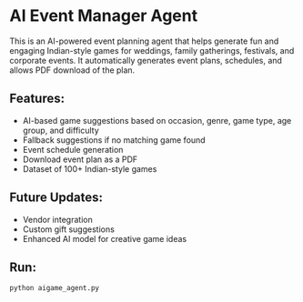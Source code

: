# AI Event Manager Agent

This is an AI-powered event planning agent that helps generate fun and engaging Indian-style games for weddings, family gatherings, festivals, and corporate events. It automatically generates event plans, schedules, and allows PDF download of the plan.

## Features:
- AI-based game suggestions based on occasion, genre, game type, age group, and difficulty
- Fallback suggestions if no matching game found
- Event schedule generation
- Download event plan as a PDF
- Dataset of 100+ Indian-style games

## Future Updates:
- Vendor integration
- Custom gift suggestions
- Enhanced AI model for creative game ideas

## Run:
```bash
python aigame_agent.py

